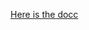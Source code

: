 [Here is the docc]([URL](https://hakankumdakci.github.io/doccTest/)https://hakankumdakci.github.io/doccTest/)
